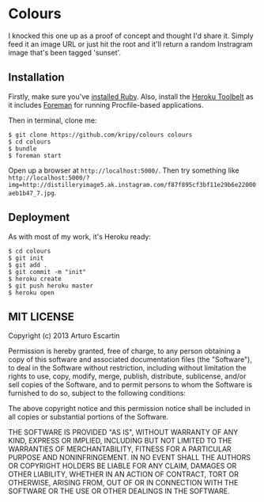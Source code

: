 # Colours

I knocked this one up as a proof of concept and thought I'd share it. Simply feed it an image URL or just hit the root and it'll return a random Instragram image that's been tagged 'sunset'.

## Installation

Firstly, make sure you've [installed Ruby](http://www.ruby-lang.org/en/). Also, install the [Heroku Toolbelt](https://toolbelt.heroku.com/) as it includes [Foreman](https://github.com/ddollar/foreman) for running Procfile-based applications.

Then in terminal, clone me:

```
$ git clone https://github.com/kripy/colours colours
$ cd colours
$ bundle
$ foreman start
```

Open up a browser at ```http://localhost:5000/```. Then try something like ```http://localhost:5000/?img=http://distilleryimage5.ak.instagram.com/f87f895cf3bf11e29b6e22000aeb1b47_7.jpg```.

## Deployment
As with most of my work, it's Heroku ready:

```
$ cd colours
$ git init
$ git add .
$ git commit -m "init"
$ heroku create
$ git push heroku master
$ heroku open
```
## MIT LICENSE

Copyright (c) 2013 Arturo Escartin

Permission is hereby granted, free of charge, to any person obtaining a copy of this software and associated documentation files (the "Software"), to deal in the Software without restriction, including without limitation the rights to use, copy, modify, merge, publish, distribute, sublicense, and/or sell copies of the Software, and to permit persons to whom the Software is furnished to do so, subject to the following conditions:

The above copyright notice and this permission notice shall be included in all copies or substantial portions of the Software.

THE SOFTWARE IS PROVIDED "AS IS", WITHOUT WARRANTY OF ANY KIND, EXPRESS OR IMPLIED, INCLUDING BUT NOT LIMITED TO THE WARRANTIES OF MERCHANTABILITY, FITNESS FOR A PARTICULAR PURPOSE AND NONINFRINGEMENT. IN NO EVENT SHALL THE AUTHORS OR COPYRIGHT HOLDERS BE LIABLE FOR ANY CLAIM, DAMAGES OR OTHER LIABILITY, WHETHER IN AN ACTION OF CONTRACT, TORT OR OTHERWISE, ARISING FROM, OUT OF OR IN CONNECTION WITH THE SOFTWARE OR THE USE OR OTHER DEALINGS IN THE SOFTWARE.